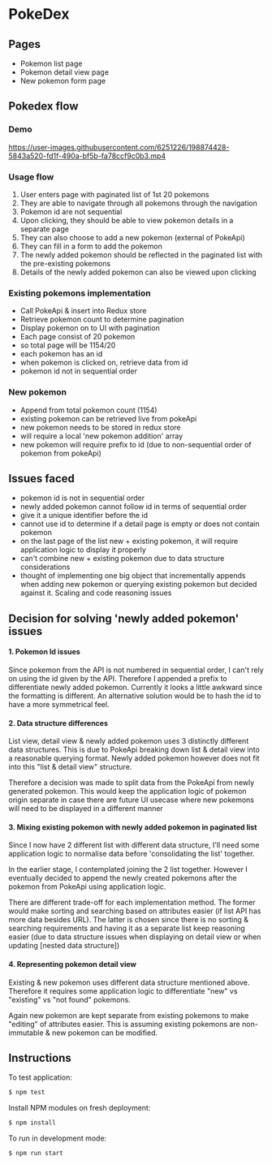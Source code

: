 PokeDex
=====================================

Pages
----------------
- Pokemon list page
- Pokemon detail view page
- New pokemon form page


Pokedex flow
----------------

### Demo
https://user-images.githubusercontent.com/6251226/198874428-5843a520-fd1f-490a-bf5b-fa78ccf9c0b3.mp4


### Usage flow
1. User enters page with paginated list of 1st 20 pokemons
2. They are able to navigate through all pokemons through the navigation
3. Pokemon id are not sequential
4. Upon clicking, they should be able to view pokemon details in a separate page
5. They can also choose to add a new pokemon (external of PokeApi)
6. They can fill in a form to add the pokemon
7. The newly added pokemon should be reflected in the paginated list with the pre-existing pokemons
8. Details of the newly added pokemon can also be viewed upon clicking

### Existing pokemons implementation
- Call PokeApi & insert into Redux store
- Retrieve pokemon count to determine pagination
- Display pokemon on to UI with pagination
- Each page consist of 20 pokemon
- so total page will be 1154/20
- each pokemon has an id
- when pokemon is clicked on, retrieve data from id
- pokemon id not in sequential order

### New pokemon
- Append from total pokemon count (1154)
- existing pokemon can be retrieved live from pokeApi
- new pokemon needs to be stored in redux store
- will require a local 'new pokemon addition' array
- new pokemon will require prefix to id (due to non-sequential order of pokemon from pokeApi)

## Issues faced
- pokemon id is not in sequential order
- newly added pokemon cannot follow id in terms of sequential order
- give it a unique identifier before the id
- cannot use id to determine if a detail page is empty or does not contain pokemon
- on the last page of the list new + existing pokemon, it will require application logic to display it properly
- can't combine new + existing pokemon due to data structure considerations
- thought of implementing one big object that incrementally appends when adding new pokemon or querying existing pokemon but decided against it. Scaling and code reasoning issues

## Decision for solving 'newly added pokemon' issues
#### 1. Pokemon Id issues

Since pokemon from the API is not numbered in sequential order, I can't rely on using the id given by the API. Therefore I appended a prefix to differentiate newly added pokemon. Currently it looks a little awkward since the formatting is different. An alternative solution would be to hash the id to have a more symmetrical feel.

#### 2. Data structure differences

List view, detail view & newly added pokemon uses 3 distinctly different data structures. This is due to PokeApi breaking down list & detail view into a reasonable querying format. Newly added pokemon however does not fit into this "list & detail view" structure.

Therefore a decision was made to split data from the PokeApi from newly generated pokemon. This would keep the application logic of pokemon origin separate in case there are future UI usecase where new pokemons will need to be displayed in a different manner

#### 3. Mixing existing pokemon with newly added pokemon in paginated list

Since I now have 2 different list with different data structure, I'll need some application logic to normalise data before 'consolidating the list' together.

In the earlier stage, I contemplated joining the 2 list together. However I eventually decided to append the newly created pokemons after the pokemon from PokeApi using application logic.

There are different trade-off for each implementation method. The former would make sorting and searching based on attributes easier (if list API has more data besides URL). The latter is chosen since there is no sorting & searching requirements and having it as a separate list keep reasoning easier (due to data structure issues when displaying on detail view or when updating [nested data structure])

#### 4. Representing pokemon detail view

Existing & new pokemon uses different data structure mentioned above. Therefore it requires some application logic to differentiate "new" vs "existing" vs "not found" pokemons.

Again new pokemon are kept separate from existing pokemons to make "editing" of attributes easier. This is assuming existing pokemons are non-immutable & new pokemon can be modified.

## Instructions

To test application:

```bash
$ npm test
```

Install NPM modules on fresh deployment:

```bash
$ npm install
```

To run in development mode:

```bash
$ npm run start
```
